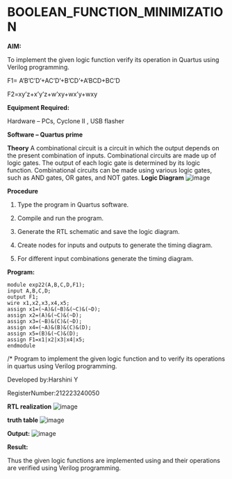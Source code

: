 # BOOLEAN_FUNCTION_MINIMIZATION

**AIM:**

To implement the given logic function verify its operation in Quartus using Verilog programming.

F1= A’B’C’D’+AC’D’+B’CD’+A’BCD+BC’D 

F2=xy’z+x’y’z+w’xy+wx’y+wxy

**Equipment Required:**

Hardware – PCs, Cyclone II , USB flasher

**Software – Quartus prime**


**Theory**
A combinational circuit is a circuit in which the output depends on the present combination of inputs. Combinational circuits are made up of logic gates. The output of each logic gate is determined by its logic function. Combinational circuits can be made using various logic gates, such as AND gates, OR gates, and NOT gates.
**Logic Diagram**
![image](https://github.com/harshiniyu/BOOLEAN_FUNCTION_MINIMIZATION/assets/144979786/d976fa95-a5ba-42eb-a7a5-04707d6111fb)

**Procedure**

1.	Type the program in Quartus software.

2.	Compile and run the program.

3.	Generate the RTL schematic and save the logic diagram.

4.	Create nodes for inputs and outputs to generate the timing diagram.

5.	For different input combinations generate the timing diagram.


**Program:**
```
module exp22(A,B,C,D,F1);
input A,B,C,D;
output F1;
wire x1,x2,x3,x4,x5;
assign x1=(~A)&(~B)&(~C)&(~D);
assign x2=(A)&(~C)&(~D);
assign x3=(~B)&(C)&(~D);
assign x4=(~A)&(B)&(C)&(D);
assign x5=(B)&(~C)&(D);
assign F1=x1|x2|x3|x4|x5;
endmodule
```

/* Program to implement the given logic function and to verify its operations in quartus using Verilog programming. 

Developed by:Harshini Y

RegisterNumber:212223240050




**RTL realization**
![image](https://github.com/harshiniyu/BOOLEAN_FUNCTION_MINIMIZATION/assets/144979786/97f81e91-00b4-46a5-a250-854243648e26)



**truth table**
![image](https://github.com/harshiniyu/BOOLEAN_FUNCTION_MINIMIZATION/assets/144979786/5e5e3e07-6f4f-4f20-9dda-a7d3fbe5de69)



**Output:**
![image](https://github.com/harshiniyu/BOOLEAN_FUNCTION_MINIMIZATION/assets/144979786/4f8718f1-3465-4a6a-87b8-1256013c9533)



**Result:**

Thus the given logic functions are implemented using and their operations are verified using Verilog programming.

